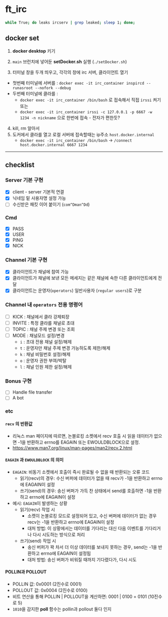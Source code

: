 # ft_irc

``` bash
while True; do leaks ircserv | grep leaked; sleep 1; done;
```

## docker set

1. **docker desktop** 키기

2. `main` 브런치에 넣어둔 **setDocker.sh** 실행 (`./setDocker.sh`)

3. 터미널 창을 두개 띄우고, 각각의 창에 irc 서버, 클라이언트 열기
- 첫번째 터미널에 서버를 : `docker exec -it irc_container inspircd --runasroot --nofork --debug`
- 두번째 터미널에 클라를 :
	- `docker exec -it irc_container /bin/bash` 로 접속해서 직접 `irssi` 켜기 또는  
	- `docker exec -it irc_container irssi -c 127.0.0.1 -p 6667 -w 1234 -n nickname` 으로 한번에 접속 - 전자가 편한듯? 
4. kill, rm 알아서
5. 도커에서 클라를 열고 로컬 서버에 접속할때는 ip주소 `host.docker.internal`
	- `docker exec -it irc_container /bin/bash` -> `/connect host.docker.internal 6667 1234`

__________

## checklist
### Server 기본 구현
- [x] client - server 기본적 연결
- [x] 닉네임 밑 사용자명 설정 가능
- [ ] 수신받은 패킷 이어 붙이기 (`com^Dman^Dd`)

### Cmd
- [x] PASS
- [x] USER
- [x] PING
- [x] NICK

### Channel 기본 구현
- [x] 클라이언트가 채널에 참여 가능
- [x] 클라이언트가 채널에 보낸 모든 메세지는 같은 채널에 속한 다른 클라이언트에게 전달
- [x] 클라이언트는 운영자(`operators`) 일반사용자 (`regular users`)로 구분

### Channel 내 `operators` 전용 명령어
- [ ] KICK : 채널에서 클라 강제퇴장
- [ ] INVITE : 특정 클라를 채널로 초대
- [ ] TOPIC : 채널 주제 변경 또는 조회
- [ ] MODE : 채널모드 설정/변경
	- `i` : 초대 전용 채널 설정/해제
	- `t` : 운영자만 채널 주제 변경 가능하도록 제한/해제
	- `k` : 채널 비밀번호 설정/해제
	- `o` : 운영자 권한 부여/박탈
	- `l` : 채널 인원 제한 설정/해제

### Bonus 구현
- [ ] Handle file transfer
- [ ] A bot

### etc

#### `recv` 의 반환값
- 리눅스 man 페이지에 따르면, 논블로킹 소켓에서 recv 호출 시 읽을 데이터가 없으면 -1을 반환하고 errno를 EAGAIN 또는 EWOULDBLOCK으로 설정.
- https://www.man7.org/linux/man-pages/man2/recv.2.html

#### `EAGAIN` 과 `EWOULDBLOCK` 의 의미
- `EAGAIN`: 비동기 소켓에서 호출이 즉시 완료될 수 없을 때 반환되는 오류 코드
	- 읽기(recv)의 경우: 수신 버퍼에 데이터가 없을 때 recv가 -1을 반환하고 errno에 EAGAIN이 설정
	- 쓰기(send)의 경우: 송신 버퍼가 가득 찬 상태에서 send를 호출하면 -1을 반환하고 errno에 EAGAIN이 설정
- 예시: `EAGAIN`이 발생하는 상황
	- 읽기(recv) 작업 시
		- 소켓이 논블로킹 모드로 설정되어 있고, 수신 버퍼에 데이터가 없는 경우 recv는 -1을 반환하고 errno에 EAGAIN이 설정
		- 대처 방법: 이 상황에서는 데이터를 기다리는 대신 다음 이벤트를 기다리거나 다시 시도하는 방식으로 처리
	- 쓰기(send) 작업 시
		- 송신 버퍼가 꽉 차서 더 이상 데이터를 보내지 못하는 경우, send는 -1을 반환하고 errno에 EAGAIN이 설정됩
		- 대처 방법: 송신 버퍼가 비워질 때까지 기다렸다가, 다시 시도

#### POLLIN과 POLLOUT
- POLLIN 값: 0x0001 (2진수로 0001)
- POLLOUT 값: 0x0004 (2진수로 0100)
- 비트 연산을 통해 POLLIN | POLLOUT을 계산하면: 0001 | 0100 = 0101 (10진수로 5)
- `1010`을 감지한 **poll** 함수는  pollin과 pollout 둘다 인지
